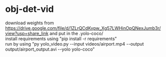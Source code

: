 # obj-det-vid  
download weights from https://drive.google.com/file/d/1ZLrQCdKvpw_Xg57LWHinOpQNexJumb3r/view?usp=share_link and put in the .yolo-coco/  
install requirements using "pip install -r requirements"  
run by using "py yolo_video.py --input videos/airport.mp4 --output output/airport_output.avi --yolo yolo-coco"  
